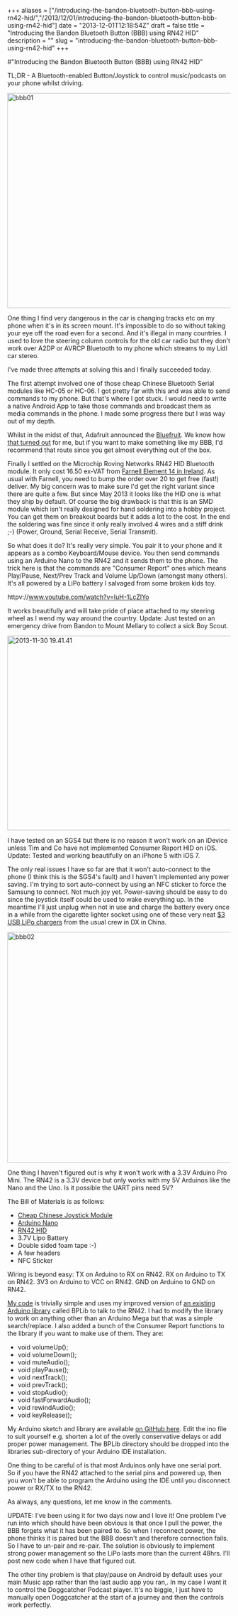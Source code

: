 +++
aliases = ["/introducing-the-bandon-bluetooth-button-bbb-using-rn42-hid/","/2013/12/01/introducing-the-bandon-bluetooth-button-bbb-using-rn42-hid"]
date = "2013-12-01T12:18:54Z"
draft = false
title = "Introducing the Bandon Bluetooth Button (BBB) using RN42 HID"
description = ""
slug = "introducing-the-bandon-bluetooth-button-bbb-using-rn42-hid"
+++

#"Introducing the Bandon Bluetooth Button (BBB) using RN42 HID"

TL;DR - A Bluetooth-enabled Button/Joystick to control music/podcasts on your phone whilst driving.

<a href="https://s3-eu-west-1.amazonaws.com/conoroneill.net/wp-content/uploads/2013/11/bbb01.jpg"><img class="size-large wp-image-1212 alignnone" alt="bbb01" src="https://s3-eu-west-1.amazonaws.com/conoroneill.net/wp-content/uploads/2013/11/bbb01-1024x849.jpg" width="584" height="484" /></a>

One thing I find very dangerous in the car is changing tracks etc on my phone when it's in its screen mount. It's impossible to do so without taking your eye off the road even for a second. And it's illegal in many countries. I used to love the steering column controls for the old car radio but they don't work over A2DP or AVRCP Bluetooth to my phone which streams to my Lidl car stereo.

I've made three attempts at solving this and I finally succeeded today.

The first attempt involved one of those cheap Chinese Bluetooth Serial modules like HC-05 or HC-06. I got pretty far with this and was able to send commands to my phone. But that's where I got stuck. I would need to write a native Android App to take those commands and broadcast them as media commands in the phone. I made some progress there but I was way out of my depth.

Whilst in the midst of that, Adafruit announced the <a href="http://learn.adafruit.com/introducing-bluefruit-ez-key-diy-bluetooth-hid-keyboard">Bluefruit</a>. We know how <a href="http://conoroneill.net/a-product-and-support-failure-by-adafruit-with-the-bluefruit-ez-key/">that turned out</a> for me, but if you want to make something like my BBB, I'd recommend that route since you get almost everything out of the box.

Finally I settled on the Microchip Roving Networks RN42 HID Bluetooth module. It only cost 16.50 ex-VAT from <a href="http://ie.farnell.com/jsp/search/productdetail.jsp?sku=2143310&amp;CMP=i-bf9f-00001000">Farnell Element 14 in Ireland</a>. As usual with Farnell, you need to bump the order over 20 to get free (fast!) deliver. My big concern was to make sure I'd get the right variant since there are quite a few. But since May 2013 it looks like the HID one is what they ship by default. Of course the big drawback is that this is an SMD module which isn't really designed for hand soldering into a hobby project. You can get them on breakout boards but it adds a lot to the cost. In the end the soldering was fine since it only really involved 4 wires and a stiff drink ;-) (Power, Ground, Serial Receive, Serial Transmit).

So what does it do? It's really very simple. You pair it to your phone and it appears as a combo Keyboard/Mouse device. You then send commands using an Arduino Nano to the RN42 and it sends them to the phone. The trick here is that the commands are "Consumer Report" ones which means Play/Pause, Next/Prev Track and Volume Up/Down (amongst many others). It's all powered by a LiPo battery I salvaged from some broken kids toy.

httpv://www.youtube.com/watch?v=IuH-1LcZlYo

It works beautifully and will take pride of place attached to my steering wheel as I wend my way around the country. Update: Just tested on an emergency drive from Bandon to Mount Mellary to collect a sick Boy Scout.

<a href="https://s3-eu-west-1.amazonaws.com/conoroneill.net/wp-content/uploads/2013/12/2013-11-30-19.41.41.jpg"><img class="size-large wp-image-1214 alignnone" alt="2013-11-30 19.41.41" src="https://s3-eu-west-1.amazonaws.com/conoroneill.net/wp-content/uploads/2013/12/2013-11-30-19.41.41-1024x768.jpg" width="584" height="438" /></a>

I have tested on an SGS4 but there is no reason it won't work on an iDevice unless Tim and Co have not implemented Consumer Report HID on iOS. Update: Tested and working beautifully on an iPhone 5 with iOS 7.

The only real issues I have so far are that it won't auto-connect to the phone (I think this is the SGS4's fault) and I haven't implemented any power saving. I'm trying to sort auto-connect by using an NFC sticker to force the Samsung to connect. Not much joy yet. Power-saving should be easy to do since the joystick itself could be used to wake everything up. In the meantime I'll just unplug when not in use and charge the battery every once in a while from the cigarette lighter socket using one of these very neat <a href="http://dx.com/p/mini-usb-1a-lithium-battery-charging-board-charger-144856">$3 USB LiPo chargers</a> from the usual crew in DX in China.

<a href="https://s3-eu-west-1.amazonaws.com/conoroneill.net/wp-content/uploads/2013/11/bbb02.jpg"><img class="aligncenter size-large wp-image-1213" alt="bbb02" src="https://s3-eu-west-1.amazonaws.com/conoroneill.net/wp-content/uploads/2013/11/bbb02-1024x911.jpg" width="584" height="519" /></a>

One thing I haven't figured out is why it won't work with a 3.3V Arduino Pro Mini. The RN42 is a 3.3V device but only works with my 5V Arduinos like the Nano and the Uno. Is it possible the UART pins need 5V?

The Bill of Materials is as follows:
<ul>
	<li><a href="http://dx.com/p/repair-parts-replacement-analog-stick-module-for-ps2-controller-black-121340"><span style="line-height: 15px;">Cheap Chinese Joystick Module</span></a></li>
	<li><a href="http://www.elecfreaks.com/store/arduino-nano-p-14.html">Arduino Nano</a></li>
	<li><a href="http://ie.farnell.com/jsp/search/productdetail.jsp?sku=2143310&amp;CMP=i-bf9f-00001000">RN42 HID</a></li>
	<li>3.7V Lipo Battery</li>
	<li>Double sided foam tape :-)</li>
	<li>A few headers</li>
	<li>NFC Sticker</li>
</ul>
Wiring is beyond easy: TX on Arduino to RX on RN42. RX on Arduino to TX on RN42. 3V3 on Arduino to VCC on RN42. GND on Arduino to GND on RN42.

<a href="https://github.com/conoro/bandon-bluetooth-button">My code</a> is trivially simple and uses my improved version of <a href="https://github.com/baselsw/BPLib">an existing Arduino library</a> called BPLib to talk to the RN42. I had to modify the library to work on anything other than an Arduino Mega but that was a simple search/replace. I also added a bunch of the Consumer Report functions to the library if you want to make use of them. They are:
<ul>
	<li>void volumeUp();</li>
	<li>void volumeDown();</li>
	<li>void muteAudio();</li>
	<li>void playPause();</li>
	<li>void nextTrack();</li>
	<li>void prevTrack();</li>
	<li>void stopAudio();</li>
	<li>void fastForwardAudio();</li>
	<li>void rewindAudio();</li>
	<li>void keyRelease();</li>
</ul>
My Arduino sketch and library are available <a href="https://github.com/conoro/bandon-bluetooth-button">on GitHub here</a>. Edit the ino file to suit yourself e.g. shorten a lot of the overly conservative delays or add proper power management. The BPLib directory should be dropped into the libraries sub-directory of your Arduino IDE installation.

One thing to be careful of is that most Arduinos only have one serial port. So if you have the RN42 attached to the serial pins and powered up, then you won't be able to program the Arduino using the IDE until you disconnect power or RX/TX to the RN42.

As always, any questions, let me know in the comments.

UPDATE: I've been using it for two days now and I love it! One problem I've run into which should have been obvious is that once I pull the power, the BBB forgets what it has been paired to. So when I reconnect power, the phone thinks it is paired but the BBB doesn't and therefore connection fails. So I have to un-pair and re-pair. The solution is obviously to implement strong power management so the LiPo lasts more than the current 48hrs. I'll post new code when I have that figured out.

The other tiny problem is that play/pause on Android by default uses your main Music app rather than the last audio app you ran,. In my case I want it to control the Doggcatcher Podcast player. It's no biggie, I just have to manually open Doggcatcher at the start of a journey and then the controls work perfectly.